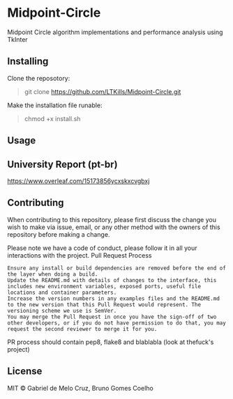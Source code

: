 # Midpoint-Circle
Midpoint Circle algorithm implementations and performance analysis using TkInter

## Installing

Clone the reposotory: 
> git clone https://github.com/LTKills/Midpoint-Circle.git

Make the installation file runable:
>chmod +x install.sh


## Usage


## University Report (pt-br)
https://www.overleaf.com/15173856ycxskxcvgbxj

## Contributing

When contributing to this repository, please first discuss the change you wish to make via issue, email, or any other method with the owners of this repository before making a change.

Please note we have a code of conduct, please follow it in all your interactions with the project.
Pull Request Process

    Ensure any install or build dependencies are removed before the end of the layer when doing a build.
    Update the README.md with details of changes to the interface, this includes new environment variables, exposed ports, useful file locations and container parameters.
    Increase the version numbers in any examples files and the README.md to the new version that this Pull Request would represent. The versioning scheme we use is SemVer.
    You may merge the Pull Request in once you have the sign-off of two other developers, or if you do not have permission to do that, you may request the second reviewer to merge it for you.


PR process should contain pep8, flake8 and blablabla (look at thefuck's project)

## License

MIT © Gabriel de Melo Cruz, Bruno Gomes Coelho



